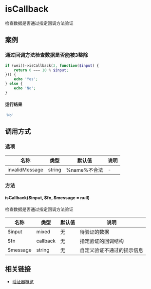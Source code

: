 isCallback
==========

检查数据是否通过指定回调方法验证

案例
----

### 通过回调方法检查数据是否能被3整除
```php
if (wei()->isCallback(3, function($input) {
    return 0 === 10 % $input;
})) {
    echo 'Yes';
} else {
    echo 'No';
}
```

#### 运行结果
```php
'No'
```

调用方式
--------

### 选项

| 名称                | 类型    | 默认值                           | 说明              |
|---------------------|---------|----------------------------------|-------------------|
| invalidMessage      | string  | %name%不合法                     | -                 |

### 方法

#### isCallback($input, $fn, $message = null)
检查数据是否通过指定回调方法验证

| 名称                | 类型     | 默认值  | 说明                                       |
|---------------------|----------|---------|--------------------------------------------|
| $input              | mixed    | 无      | 待验证的数据                               |
| $fn                 | callback | 无      | 指定验证的回调结构                         |
| $message            | string   | 无      | 自定义验证不通过的提示信息                 |

相关链接
--------

* [验证器概览](../book/validators.md)